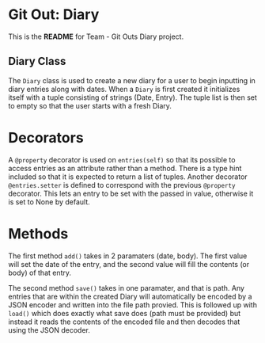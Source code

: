 # Git Out: Diary
This is the **README** for Team - Git Outs Diary project.


## Diary Class
The `Diary` class is used to create a new diary for a user to begin inputting in diary entries along with dates. When a `Diary` is first created it initializes itself with a tuple consisting of strings (Date, Entry). The tuple list is then set to empty so that the user starts with a fresh Diary. 

# Decorators
A `@property` decorator is used on `entries(self)` so that its possible to access entries as an attribute rather than a method. There is a type hint included so that it is expected to return a list of tuples.
Another decorator `@entries.setter` is defined to correspond with the previous `@property` decorator. This lets an entry to be set with the passed in value, otherwise it is set to None by default.

# Methods
The first method `add()` takes in 2 paramaters (date, body). The first value will set the date of the entry, and the second value will fill the contents (or body) of that entry.

The second method `save()` takes in one paramater, and that is path. Any entries that are within the created Diary will automatically be encoded by a JSON encoder and written into the file path provied.
This is followed up with `load()` which does exactly what save does (path must be provided) but instead it reads the contents of the encoded file and then decodes that using the JSON decoder.
